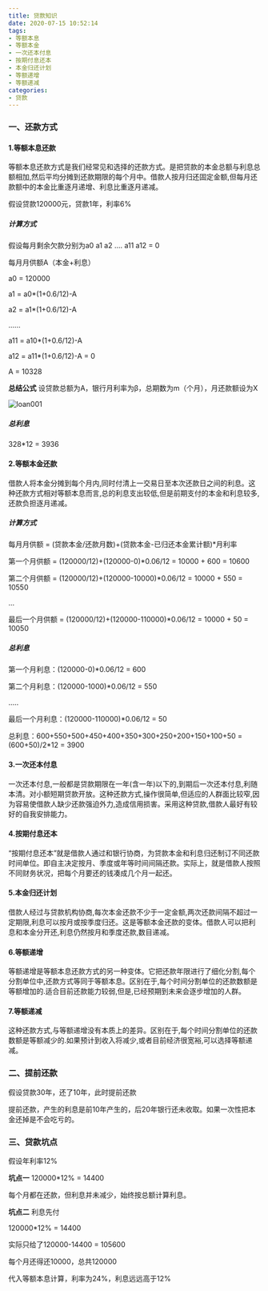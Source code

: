 ```yaml
---
title: 贷款知识
date: 2020-07-15 10:52:14
tags:
- 等额本息
- 等额本金
- 一次还本付息
- 按期付息还本
- 本金归还计划
- 等额递增
- 等额递减
categories:
- 贷款
---
```

### 一、还款方式
#### 1.等额本息还款
<!--more-->
等额本息还款方式是我们经常见和选择的还款方式。是把贷款的本金总额与利息总额相加,然后平均分摊到还款期限的每个月中。借款人按月归还固定金额,但每月还款额中的本金比重逐月递增、利息比重逐月递减。

假设贷款120000元，贷款1年，利率6%

##### 计算方式
假设每月剩余欠款分别为a0 a1 a2 .... a11 a12 = 0 

每月月供额A（本金+利息）

a0 = 120000

a1 = a0*(1+0.6/12)-A

a2 = a1*(1+0.6/12)-A

......

a11 = a10*(1+0.6/12)-A

a12 = a11*(1+0.6/12)-A = 0

A = 10328

**总结公式**
设贷款总额为A，银行月利率为β，总期数为m（个月），月还款额设为X

![loan001](http://alivnram-test.oss-cn-beijing.aliyuncs.com/alivnblog/loan001.jpg)

##### 总利息

328*12 = 3936

#### 2.等额本金还款
借款人将本金分摊到每个月内,同时付清上一交易日至本次还款日之间的利息。这种还款方式相对等额本息而言,总的利息支出较低,但是前期支付的本金和利息较多,还款负担逐月递减。

##### 计算方式

每月月供额 = (贷款本金/还款月数)+(贷款本金-已归还本金累计额)*月利率

第一个月供额 = (120000/12)+(120000-0)*0.06/12 = 10000 + 600 = 10600

第二个月供额 = (120000/12)+(120000-10000)*0.06/12 = 10000 + 550 = 10550

...

最后一个月供额 = (120000/12)+(120000-110000)*0.06/12 = 10000 + 50 = 10050

##### 总利息
第一个月利息：(120000-0)*0.06/12 = 600

第二个月利息：(120000-1000)*0.06/12 = 550

.....

最后一个月利息：(120000-110000)*0.06/12 = 50

总利息：600+550+500+450+400+350+300+250+200+150+100+50 = (600+50)/2*12 = 3900


#### 3.一次还本付息
一次还本付息,一般都是贷款期限在一年(含一年)以下的,到期后一次还本付息,利随本清。对小额短期贷款开放。这种还款方式,操作很简单,但适应的人群面比较窄,因为容易使借款人缺少还款强迫外力,造成信用损害。采用这种贷款,借款人最好有较好的自我安排能力。

#### 4.按期付息还本
“按期付息还本”就是借款人通过和银行协商，为贷款本金和利息归还制订不同还款时间单位。即自主决定按月、季度或年等时间间隔还款。实际上，就是借款人按照不同财务状况，把每个月要还的钱凑成几个月一起还。

#### 5.本金归还计划
借款人经过与贷款机构协商,每次本金还款不少于一定金额,两次还款间隔不超过一定期限,利息可以按月或按季度归还。这是等额本金还款的变体。借款人可以把利息和本金分开还,利息仍然按月和季度还款,数目递减。

#### 6.等额递增

等额递增是等额本息还款方式的另一种变体。它把还款年限进行了细化分割,每个分割单位中,还款方式等同于等额本息。区别在于,每个时间分割单位的还款数额是等额增加的.适合目前还款能力较弱,但是,已经预期到未来会逐步增加的人群。

#### 7.等额递减

这种还款方式,与等额递增没有本质上的差异。区别在于,每个时间分割单位的还款数额是等额减少的.如果预计到收入将减少,或者目前经济很宽裕,可以选择等额递减。

### 二、提前还款
假设贷款30年，还了10年，此时提前还款

提前还款，产生的利息是前10年产生的，后20年银行还未收取。如果一次性把本金还掉是不会吃亏的。

### 三、贷款坑点
假设年利率12%

**坑点一**
120000*12% = 14400

每个月都在还款，但利息并未减少，始终按总额计算利息。

**坑点二**
利息先付

120000*12% = 14400

实际只给了120000-14400 = 105600

每个月还得还10000，总共120000

代入等额本息计算，利率为24%，利息远远高于12%

